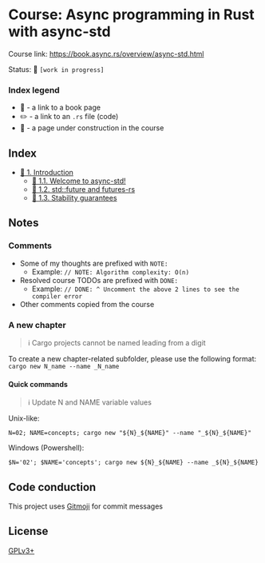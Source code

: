 # Course: Async programming in Rust with async-std

Course link: https://book.async.rs/overview/async-std.html

Status: 🚧 `[work in progress]`

### Index legend

- 📝 - a link to a book page
- ✏️ - a link to an `.rs` file (code)
- 👷 - a page under construction in the course

## Index

- [📝 1. Introduction](https://book.async.rs/introduction.html)
  - [📝 1.1. Welcome to async-std!](https://book.async.rs/overview/async-std.html)
  - [📝 1.2. std::future and futures-rs](https://book.async.rs/overview/std-and-library-futures.html)
  - [📝 1.3. Stability guarantees](https://book.async.rs/overview/stability-guarantees.html)

## Notes

### Comments

- Some of my thoughts are prefixed with `NOTE:`
  - Example: `// NOTE: Algorithm complexity: O(n)`
- Resolved course TODOs are prefixed with `DONE:`
  - Example: `// DONE: ^ Uncomment the above 2 lines to see the compiler error`
- Other comments copied from the course
                                        
### A new chapter

> ℹ️ Cargo projects cannot be named leading from a digit

To create a new chapter-related subfolder, please use the following format: `cargo new N_name --name _N_name` 

#### Quick commands

> ℹ️ Update N and NAME variable values

Unix-like:
```shell
N=02; NAME=concepts; cargo new "${N}_${NAME}" --name "_${N}_${NAME}"
```

Windows (Powershell):
```shell
$N='02'; $NAME='concepts'; cargo new ${N}_${NAME} --name _${N}_${NAME}
```

## Code conduction

This project uses [Gitmoji](https://gitmoji.carloscuesta.me) for commit messages

## License

[GPLv3+](LICENSE)
